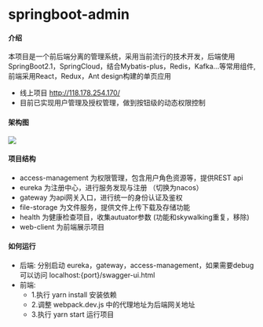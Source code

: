 # springboot-admin

#### 介绍
本项目是一个前后端分离的管理系统，采用当前流行的技术开发，后端使用SpringBoot2.1，SpringCloud，结合Mybatis-plus，Redis，Kafka...等常用组件,前端采用React，Redux，Ant design构建的单页应用

* 线上项目 http://118.178.254.170/
* 目前已实现用户管理及授权管理，做到按钮级的动态权限控制

#### 架构图
<img src="https://gitee.com/sowho.github.io/springboot-admin/raw/develop/doc/1.png"/>

#### 项目结构
* access-management 为权限管理，包含用户角色资源等，提供REST api
* eureka 为注册中心，进行服务发现与注册 （切换为nacos）
* gateway 为api网关入口，进行统一的身份认证及鉴权
* file-storage 为文件服务，提供文件上传下载及存储功能
* health 为健康检查项目，收集autuator参数 (功能和skywalking重复，移除)
* web-client 为前端展示项目 

#### 如何运行
* 后端:
       分别启动 eureka，gateway，access-management，如果需要debug可以访问 localhost:{port}/swagger-ui.html
* 前端:  
    * 1.执行 yarn install 安装依赖  
    * 2.调整 webpack.dev.js 中的代理地址为后端网关地址
    * 3.执行 yarn start 运行项目

